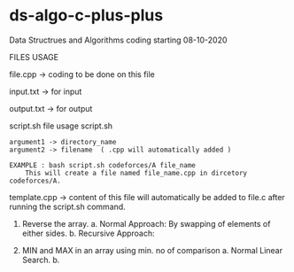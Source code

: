 # ds-algo-c-plus-plus
Data Structrues and Algorithms coding starting 08-10-2020

FILES USAGE

file.cpp -> coding to be done on this file

input.txt -> for input

output.txt -> for output

script.sh file usage
    script.sh <argument1> <argument2>

    argument1 -> directory_name
    argument2 -> filename  ( .cpp will automatically added )

    EXAMPLE : bash script.sh codeforces/A file_name
        This will create a file named file_name.cpp in dircetory codeforces/A.

template.cpp -> content of this file will automatically be added to file.c after running the script.sh command.


1. Reverse the array.
    a. Normal Approach:
        By swapping of elements of either sides.
    b. Recursive Approach:

2. MIN and MAX in an array using min. no of comparison
    a. Normal Linear Search.
    b.